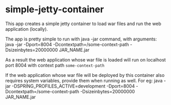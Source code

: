 # simple-jetty-container

This app creates a simple jetty container to load war files and run the web application (locally).

The app is pretty simple to run with java -jar command, with arguments:
java -jar -Dport=8004 -Dcontextpath=/some-context-path -Dsizeinbytes=20000000 JAR_NAME.jar

As a result the web application whose war file is loaded will run on localhost port 8004 with context
path `some-context-path`

If the web application whose war file will be deployed by this container also requires system variables, provide them
when running as well. For eg:
java -jar -DSPRING_PROFILES_ACTIVE=development -Dport=8004 -Dcontextpath=/some-context-path -Dsizeinbytes=20000000
JAR_NAME.jar
